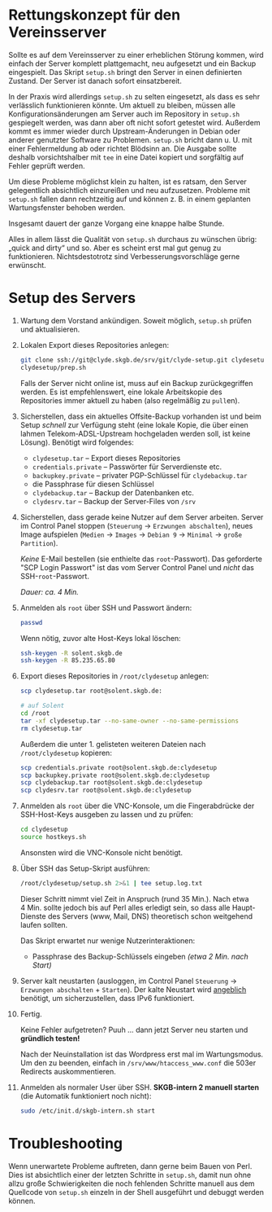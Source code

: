Rettungskonzept für den Vereinsserver
=====================================

Sollte es auf dem Vereinsserver zu einer erheblichen Störung kommen,
wird einfach der Server komplett plattgemacht, neu aufgesetzt und ein
Backup eingespielt. Das Skript `setup.sh` bringt den Server in einen
definierten Zustand. Der Server ist danach sofort einsatzbereit.

In der Praxis wird allerdings `setup.sh` zu selten eingesetzt, als dass
es sehr verlässlich funktionieren könnte. Um aktuell zu bleiben, müssen
alle Konfigurationsänderungen am Server auch im Repository in `setup.sh`
gespiegelt werden, was dann aber oft nicht sofort getestet wird.
Außerdem kommt es immer wieder durch Upstream-Änderungen in Debian oder
anderer genutzter Software zu Problemen. `setup.sh` bricht dann u. U.
mit einer Fehlermeldung ab oder richtet Blödsinn an. Die Ausgabe sollte
deshalb vorsichtshalber mit `tee` in eine Datei kopiert und sorgfältig
auf Fehler geprüft werden.

Um diese Probleme möglichst klein zu halten, ist es ratsam, den Server
gelegentlich absichtlich einzureißen und neu aufzusetzen. Probleme mit
`setup.sh` fallen dann rechtzeitig auf und können z. B. in einem
geplanten Wartungsfenster behoben werden.

Insgesamt dauert der ganze Vorgang eine knappe halbe Stunde.

Alles in allem lässt die Qualität von `setup.sh` durchaus zu wünschen
übrig: „quick and dirty“ und so. Aber es scheint erst mal gut genug zu
funktionieren. Nichtsdestotrotz sind Verbesserungsvorschläge gerne
erwünscht.



Setup des Servers
=================

1.	Wartung dem Vorstand ankündigen. Soweit möglich, `setup.sh` prüfen
	und aktualisieren.

1.	Lokalen Export dieses Repositories anlegen:
	```bash
	git clone ssh://git@clyde.skgb.de/srv/git/clyde-setup.git clydesetup
	clydesetup/prep.sh
	
	```
	
	Falls der Server nicht online ist, muss auf ein Backup zurückgegriffen
	werden. Es ist empfehlenswert, eine lokale Arbeitskopie des Repositories
	immer aktuell zu haben (also regelmäßig zu `pull`en).

1.	Sicherstellen, dass ein aktuelles Offsite-Backup vorhanden ist und
	beim Setup *schnell* zur Verfügung steht (eine lokale Kopie, die
	über einen lahmen Telekom-ADSL-Upstream hochgeladen werden soll,
	ist keine Lösung). Benötigt wird folgendes:
	- `clydesetup.tar` – Export dieses Repositories
	- `credentials.private` – Passwörter für Serverdienste etc.
	- `backupkey.private` – privater PGP-Schlüssel für `clydebackup.tar`
	- die Passphrase für diesen Schlüssel
	- `clydebackup.tar` – Backup der Datenbanken etc.
	- `clydesrv.tar` – Backup der Server-Files von `/srv`

1.	Sicherstellen, dass gerade keine Nutzer auf dem Server arbeiten.
	Server im Control Panel stoppen (`Steuerung` → `Erzwungen abschalten`), neues
	Image aufspielen (`Medien` → `Images` → `Debian 9` → `Minimal` → `große
	Partition`).
	
	*Keine* E-Mail bestellen (sie enthielte das `root`-Passwort).
	Das geforderte "SCP Login Passwort" ist das vom Server Control Panel
	und *nicht* das SSH-`root`-Passwort.
	
	*Dauer: ca. 4 Min.*

1.	Anmelden als `root` über SSH und Passwort ändern:
	```bash
	passwd
	
	```
	
	Wenn nötig, zuvor alte Host-Keys lokal löschen:
	```bash
	ssh-keygen -R solent.skgb.de
	ssh-keygen -R 85.235.65.80
	
	```

1.	Export dieses Repositories in `/root/clydesetup` anlegen:
	```bash
	scp clydesetup.tar root@solent.skgb.de:
	
	# auf Solent
	cd /root
	tar -xf clydesetup.tar --no-same-owner --no-same-permissions
	rm clydesetup.tar
	
	```
	
	Außerdem die unter 1. gelisteten weiteren Dateien nach
	`/root/clydesetup` kopieren:
	```bash
	scp credentials.private root@solent.skgb.de:clydesetup
	scp backupkey.private root@solent.skgb.de:clydesetup
	scp clydebackup.tar root@solent.skgb.de:clydesetup
	scp clydesrv.tar root@solent.skgb.de:clydesetup
	
	```

1.	Anmelden als `root` über die VNC-Konsole, um die Fingerabdrücke
	der SSH-Host-Keys ausgeben zu lassen und zu prüfen:
	```bash
	cd clydesetup
	source hostkeys.sh
	
	```
	
	Ansonsten wird die VNC-Konsole nicht benötigt.

1.	Über SSH das Setup-Skript ausführen:
	```bash
	/root/clydesetup/setup.sh 2>&1 | tee setup.log.txt
	
	```
	
	Dieser Schritt nimmt viel Zeit in Anspruch (rund 35 Min.). Nach etwa
	4 Min. sollte jedoch bis auf Perl alles erledigt sein, so dass alle
	Haupt-Dienste des Servers (www, Mail, DNS) theoretisch schon
	weitgehend laufen sollten.
	
	Das Skript erwartet nur wenige Nutzerinteraktionen:
	- Passphrase des Backup-Schlüssels eingeben *(etwa 2 Min. nach Start)*

1.	Server kalt neustarten (ausloggen, im Control Panel `Steuerung` →
	`Erzwungen abschalten` + `Starten`). Der kalte Neustart wird [angeblich](http://www.netcup-wiki.de/wiki/Zus%C3%A4tzliche_IP_Adresse_konfigurieren#IPv6)
	benötigt, um sicherzustellen, dass IPv6 funktioniert.

1.	Fertig.
	
	Keine Fehler aufgetreten? Puuh … dann jetzt Server neu starten
	und **gründlich testen!**
	
	Nach der Neuinstallation ist das Wordpress erst mal im Wartungsmodus.
	Um den zu beenden, einfach in `/srv/www/htaccess_www.conf` die 503er
	Redirects auskommentieren.

1.	Anmelden als normaler User über SSH. **SKGB-intern 2 manuell
	starten** (die Automatik funktioniert noch nicht):
	```bash
	sudo /etc/init.d/skgb-intern.sh start
	
	```



Troubleshooting
===============

Wenn unerwartete Probleme auftreten, dann gerne beim Bauen von Perl.
Dies ist absichtlich einer der letzten Schritte in `setup.sh`, damit nun
ohne allzu große Schwierigkeiten die noch fehlenden Schritte manuell aus
dem Quellcode von `setup.sh` einzeln in der Shell ausgeführt und debuggt
werden können.
